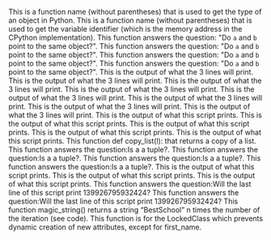 This is a function name (without parentheses) that is used to get the type of an object in Python.
This is a function name (without parentheses) that is used to get the variable identifier (which is the memory address in the CPython implementation).
This function answers the question: "Do `a` and `b` point to the same object?".
This function answers the question: "Do `a` and `b` point to the same object?".
This function answers the question: "Do `a` and `b` point to the same object?".
This function answers the question: "Do `a` and `b` point to the same object?".
This is the output of what the 3 lines will print.
This is the output of what the 3 lines will print.
This is the output of what the 3 lines will print.
This is the output of what the 3 lines will print.
This is the output of what the 3 lines will print.
This is the output of what the 3 lines will print.
This is the output of what the 3 lines will print.
This is the output of what the 3 lines will print. 
This is the output of what this script prints.
This is the output of what this script prints.
This is the output of what this script prints.
This is the output of what this script prints.
This is the output of what this script prints.
This function def copy_list(l): that returns a copy of a list.
This function answers the question:Is a a tuple?.
This function answers the question:Is a a tuple?.
This function answers the question:Is a a tuple?.
This function answers the question:Is a a tuple?.
This is the output of what this script prints.
This is the output of what this script prints.
This is the output of what this script prints.
This function answers the question:Will the last line of this script print 139926795932424?
This function answers the question:Will the last line of this script print 139926795932424?
This function magic_string() returns a string “BestSchool” n times the number of the iteration (see code).
This function is for the LockedClass which prevents dynamic creation of new attributes, except for first_name.

